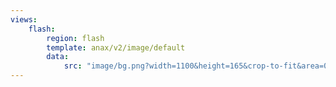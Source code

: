 ```yaml
---
views:
    flash:
        region: flash
        template: anax/v2/image/default
        data:
            src: "image/bg.png?width=1100&height=165&crop-to-fit&area=0,0,19,0"
---
```

